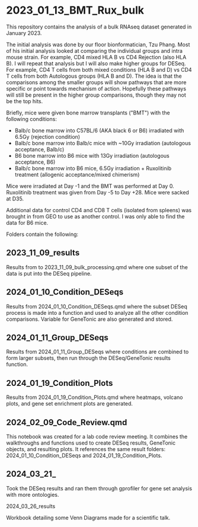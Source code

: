# 2023_01_13_BMT_Rux_bulk

This repository contains the analysis of a bulk RNAseq dataset generated in January 2023.

The initial analysis was done by our floor bionformatician, Tzu Phang. Most of his initial analysis looked at comparing the individual groups and intra mouse strain. For example, CD4 mixed HLA B vs CD4 Rejection (also HLA B). I will repeat that analysis but I will also make higher groups for DESeq. For example, CD4 T cells from both mixed conditions (HLA B and D) vs CD4 T cells from both Autologous groups (HLA B and D). The idea is that the comparisons among the smaller groups will show pathways that are more specific or point towards mechanism of action. Hopefully these pathways will still be present in the higher group comparisons, though they may not be the top hits.

Briefly, mice were given bone marrow transplants ("BMT") with the following conditions:
- Balb/c bone marrow into C57BL/6 (AKA black 6 or B6) irradiated with 6.5Gy (rejection condition)
- Balb/c bone marrow into Balb/c mice with ~10Gy irradiation (autologous acceptance, Balb/c)
- B6 bone marrow into B6 mice with 13Gy irradiation (autologous acceptance, B6)
- Balb/c bone marrow into B6 mice, 6.5Gy irradiation + Ruxolitinib treatment (allogenic acceptance/mixed chimerism)

Mice were irradiated at Day -1 and the BMT was performed at Day 0. Ruxolitinib treatment was given from Day -5 to Day +28. Mice were sacked at D35.

Additional data for control CD4 and CD8 T cells (isolated from spleens) was brought in from GEO to use as another control. I was only able to find the data for B6 mice.

Folders contain the following:

## 2023_11_09_results
Results from to 2023_11_09_bulk_processing.qmd where one subset of the data is put into the DESeq pipeline.

## 2024_01_10_Condition_DESeqs
Results from 2024_01_10_Condition_DESeqs.qmd where the subset DESeq process is made into a function and used to analyze all the other condition comparisons. Variable for GeneTonic are also generated and stored.

## 2024_01_11_Group_DESeqs
Results from 2024_01_11_Group_DESeqs where conditions are combined to form larger subsets, then run through the DESeq/GeneTonic results function.

## 2024_01_19_Condition_Plots
Results from 2024_01_19_Condition_Plots.qmd where heatmaps, volcano plots, and gene set enrichment plots are generated.

## 2024_02_09_Code_Review.qmd
This notebook was created for a lab code review meeting. It combines the walkthroughs and functions used to create DESeq results, GeneTonic objects, and resulting plots. It references the same result folders: 2024_01_10_Condition_DESeqs and 2024_01_19_Condition_Plots.

## 2024_03_21_

Took the DESeq results and ran them through gprofiler for gene set analysis with more ontologies.

2024_03_26_results

Workbook detailing some Venn Diagrams made for a scientific talk.


